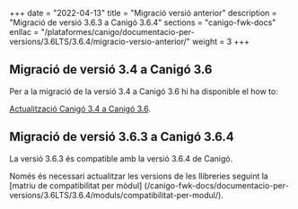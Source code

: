 +++
date        = "2022-04-13"
title       = "Migració versió anterior"
description = "Migració de versió 3.6.3 a Canigó 3.6.4"
sections    = "canigo-fwk-docs"
enllac		= "/plataformes/canigo/documentacio-per-versions/3.6LTS/3.6.4/migracio-versio-anterior/"
weight		= 3
+++

## Migració de versió 3.4 a Canigó 3.6

Per a la migració de la versió 3.4 a Canigó 3.6 hi ha disponible el how to:

[Actualització Canigó 3.4 a Canigó 3.6](/howtos/2021-10-Howto-Actualitzacio_Canigo3_4_Canigo3_6/).

## Migració de versió 3.6.3 a Canigó 3.6.4

La versió 3.6.3 és compatible amb la versió 3.6.4 de Canigó.

Només és necessari actualitzar les versions de les llibreries seguint la [matriu de compatibilitat per mòdul]
(/canigo-fwk-docs/documentacio-per-versions/3.6LTS/3.6.4/moduls/compatibilitat-per-modul/).